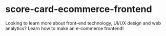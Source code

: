 # score-card-ecommerce-frontend
Looking to learn more about front-end technology, UI/UX design and web analytics? Learn how to make an e-commerce frontend!
